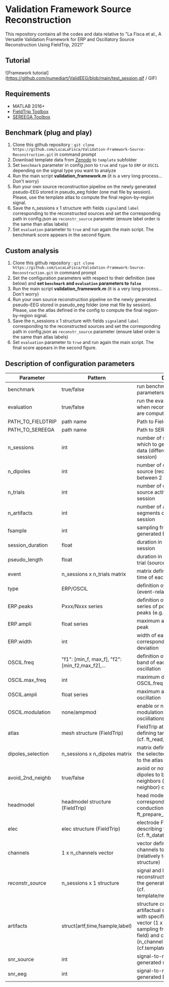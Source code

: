 # Validation Framework Source Reconstruction
 This repository contains all the codes and data relative to "La Fisca et al.,  A Versatile Validation Framework for ERP and Oscillatory Source Reconstruction Using FieldTrip, 2021"
 
## Tutorial
![Framework tutorial](https://github.com/numediart/ValidEEG/blob/main/test_session.gif / GIF)
 
 ## Requirements
 * MATLAB 2016+
 * [FieldTrip Toolbox](https://www.fieldtriptoolbox.org/download.php)
 * [SEREEGA Toolbox](https://github.com/lrkrol/SEREEGA)
 
 ## Benchmark (plug and play)
 1. Clone this github repository : `git clone https://github.com/LucaLaFisca/Validation-Framework-Source-Reconstruction.git` in command prompt
 2. Download template data from [Zenodo](https://zenodo.org/record/4449634#.YAma5-hKhPY) to `template` subfolder
 3. Set `benchmark` parameter in config.json to `true` and `type` to `ERP` or `OSCIL` depending on the signal type you want to analyze
 4. Run the main script **validation_framework.m** (it is a very long process... Don't worry)
 5. Run your own source reconstruction pipeline on the newly generated pseudo-EEG stored in pseudo_eeg folder (one mat file by session). Please, use the template atlas to compute the final region-by-region signal.
 6. Save the n_sessions x 1 structure with fields `signal`and `label` corresponding to the reconstructed sources and set the corresponding path in config.json as `reconstr_source` parameter (ensure label order is the same than atlas labels)
 7. Set `evaluation` parameter to `true` and run again the main script. The benchmark score appears in the second figure. 
 
## Custom analysis
1. Clone this github repository : `git clone https://github.com/LucaLaFisca/Validation-Framework-Source-Reconstruction.git` in command prompt
2. Set the configuration parameters with respect to their definition (see below) and **set `benchmark` and `evaluation` parameters to `false`**
3. Run the main script **validation_framework.m** (it is a very long process... Don't worry)
4. Run your own source reconstruction pipeline on the newly generated pseudo-EEG stored in pseudo_eeg folder (one mat file by session). Please, use the atlas defined in the config to compute the final region-by-region signal.
5. Save the n_sessions x 1 structure with fields `signal`and `label` corresponding to the reconstructed sources and set the corresponding path in config.json as `reconstr_source` parameter (ensure label order is the same than atlas labels)
6. Set `evaluation` parameter to `true` and run again the main script. The final score appears in the second figure. 

## Description of configuration parameters
Parameter | Pattern | Definition
--- | --- | --- 
benchmark | true/false | run benchmark (template parameters) 
evaluation | true/false | run the evaluation (set to true when reconstructed sources are computed) 
PATH_TO_FIELDTRIP | path name | Path to FieldTrip toolbox 
PATH_TO_SEREEGA | path name | Path to SEREEGA toolbox 
n_sessions | int | number of sessions over which to generate pseudo-data (different dipoles for each session)
n_dipoles | int | number of dipoles defined as source (recommended between 2 and 5)
n_trials | int | number of occurences of source activation within one session
n_artifacts | int | number of artifactual segments occuring within one session
fsample | int | sampling frequency of generated EEG
session_duration | float | duration in minutes of each session
pseudo_length | float | duration in seconds of each trial (source activation)
event | n_sessions x n_trials matrix | matrix defining the starting time of each trial
type | ERP/OSCIL | definition of source signal type (event-related or oscillatory)
ERP.peaks | Pxxx/Nxxx series | definition of ERP peaks as series of positive/negative peaks (e.g. P100,N200,P300)
ERP.ampli | float series | maximum amplitude of each peak
ERP.width | int | width of each peak corresponding to 6 standard deviation
OSCIL.freq | "f1": [min_f, max_f], "f2": [min_f2,max_f2],... | definition of the frequency band of each desired oscillation
OSCIL.max_freq | int | maximum default frequency if OSCIL.freq is not defined 
OSCIL.ampli | float series | maximum amplitude of each oscillation
OSCIL.modulation | none/ampmod | enable or not amplitude modulation of the predefined osciillations 
atlas | mesh structure (FieldTrip) | FieldTrip atlas structure defining targeted brain regions (cf. ft_read_atlas)
dipoles_selection | n_sessions x n_dipoles matrix | matrix defining the index of the selected dipoles (relatively to the atlas structure) 
avoid_2nd_neighb | true/false | avoid or not the selected dipoles to be second neighbors (i.e., neighbor of neighbor) of each other
headmodel | headmodel structure (FieldTrip) | head model FieldTrip structure corresponding to the volume conduction model (cf. ft_prepare_headmodel)
elec | elec structure (FieldTrip) | electrode FieldTrip structure describing the EEG sensors (cf. ft_datatype_sens)
channels | 1 x n_channels vector | vector defining which channels to work with (relatively to the elec structure)
reconstr_source | n_sessions x 1 structure | signal and label of the reconstructed sources from the generated pseudo-EEG (cf. template/reconstr_source.mat)
artifacts | struct(artf,time,fsample,label) | structure containing the artifactual segments (artf field) with specific longest time vector (1 x n_sample), sampling frequency (fsample field) and channel labels (n_channel x 1 cell) (cf.template/artf_template.mat)
snr_source | int | signal-to-noise ratio of generated source signal 
snr_eeg | int | signal-to-noise ratio of generated EEG signal 
